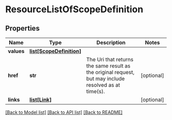 # ResourceListOfScopeDefinition

## Properties
Name | Type | Description | Notes
------------ | ------------- | ------------- | -------------
**values** | [**list[ScopeDefinition]**](ScopeDefinition.md) |  | 
**href** | **str** | The Uri that returns the same result as the original request,  but may include resolved as at time(s). | [optional] 
**links** | [**list[Link]**](Link.md) |  | [optional] 

[[Back to Model list]](../README.md#documentation-for-models) [[Back to API list]](../README.md#documentation-for-api-endpoints) [[Back to README]](../README.md)


